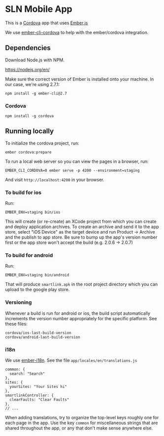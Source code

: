 # SLN Mobile App

This is a [Cordova](https://cordova.apache.org/) app that uses [Ember.js](http://emberjs.com/)

We use [ember-cli-cordova](https://github.com/poetic/ember-cli-cordova) to help with the ember/cordova integration.

## Dependencies

Download Node.js with NPM. 

https://nodejs.org/en/

Make sure the correct version of Ember is installed onto your machine. In our case, we're using 2.7.1:

    npm install -g ember-cli@2.7

### Cordova

    npm install -g cordova

## Running locally

To initialize the cordova project, run:

    ember cordova:prepare

To run a local web server so you can view the pages in a browser, run:

    EMBER_CLI_CORDOVA=0 ember serve -p 4200 --environment=staging

And visit `http://localhost:4200` in your browser.


### To build for ios

Run:

    EMBER_ENV=staging bin/ios

This will create (or re-create) an XCode project from which you can create and deploy application archives.  To create an archive and send it to the app store, select "iOS Device" as the target device and run Product -> Archive and the publish to app store.  Be sure to bump up the app's version number first or the app store won't accept the build (e.g. 2.0.6 -> 2.0.7)


### To build for android

Run:

    EMBER_ENV=staging bin/android

That will produce `smartlink.apk` in the root project directory which you can upload to the google play store.

### Versioning

Whenever a build is run for android or ios, the build script automatically increments the version number appropriately for the specific platform. See these files:

    cordova/ios-last-build-version
    cordova/android-last-build-version


### i18n

We use [ember-i18n](https://github.com/jamesarosen/ember-i18n). See the file `app/locales/en/translations.js`

    common: {
      search: "Search"
    },
    sites: {
      yourSites: "Your Sites hi"
    },
    smartlinkController: {
      clearFaults: "Clear Faults"
    },
    // ...

When adding translations, try to organize the top-level keys roughly one for each page in the app. Use the key `common` for miscellaneous strings that are shared throughout the app, or any that don't make sense anywhere else.